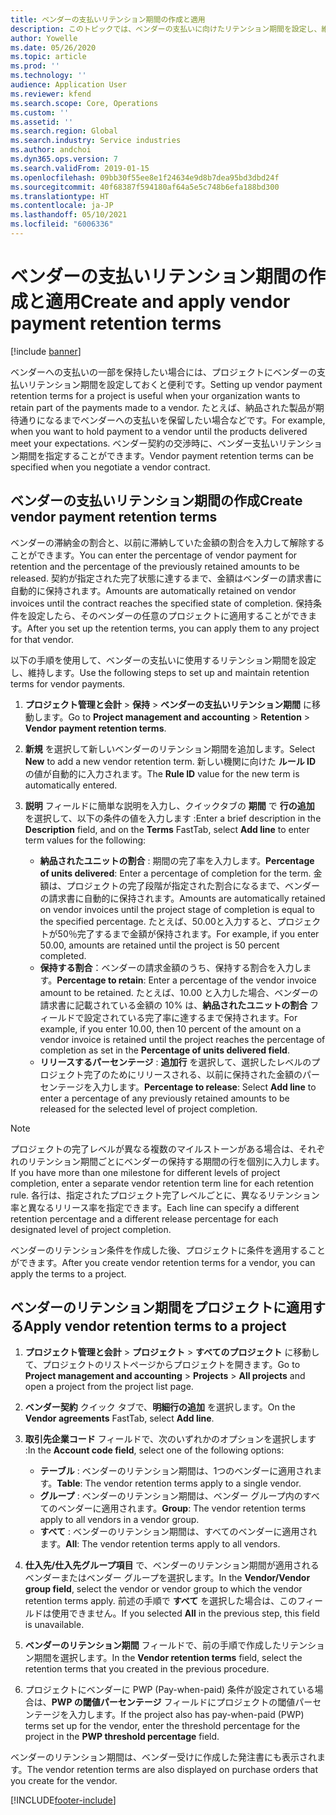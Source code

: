 ```yaml
---
title: ベンダーの支払いリテンション期間の作成と適用
description: このトピックでは、ベンダーの支払いに向けたリテンション期間を設定し、維持する方法について解説します。
author: Yowelle
ms.date: 05/26/2020
ms.topic: article
ms.prod: ''
ms.technology: ''
audience: Application User
ms.reviewer: kfend
ms.search.scope: Core, Operations
ms.custom: ''
ms.assetid: ''
ms.search.region: Global
ms.search.industry: Service industries
ms.author: andchoi
ms.dyn365.ops.version: 7
ms.search.validFrom: 2019-01-15
ms.openlocfilehash: 09bb30f55ee8e1f24634e9d8b7dea95bd3dbd24f
ms.sourcegitcommit: 40f68387f594180af64a5e5c748b6efa188bd300
ms.translationtype: HT
ms.contentlocale: ja-JP
ms.lasthandoff: 05/10/2021
ms.locfileid: "6006336"
---
```

# <a name="create-and-apply-vendor-payment-retention-terms"></a><span data-ttu-id="010b3-103">ベンダーの支払いリテンション期間の作成と適用</span><span class="sxs-lookup"><span data-stu-id="010b3-103">Create and apply vendor payment retention terms</span></span>

[!include [banner](../includes/banner.md)] 

<span data-ttu-id="010b3-104">ベンダーへの支払いの一部を保持したい場合には、プロジェクトにベンダーの支払いリテンション期間を設定しておくと便利です。</span><span class="sxs-lookup"><span data-stu-id="010b3-104">Setting up vendor payment retention terms for a project is useful when your organization wants to retain part of the payments made to a vendor.</span></span> <span data-ttu-id="010b3-105">たとえば、納品された製品が期待通りになるまでベンダーへの支払いを保留したい場合などです。</span><span class="sxs-lookup"><span data-stu-id="010b3-105">For example, when you want to hold payment to a vendor until the products delivered meet your expectations.</span></span> <span data-ttu-id="010b3-106">ベンダー契約の交渉時に、ベンダー支払いリテンション期間を指定することができます。</span><span class="sxs-lookup"><span data-stu-id="010b3-106">Vendor payment retention terms can be specified when you negotiate a vendor contract.</span></span>

## <a name="create-vendor-payment-retention-terms"></a><span data-ttu-id="010b3-107">ベンダーの支払いリテンション期間の作成</span><span class="sxs-lookup"><span data-stu-id="010b3-107">Create vendor payment retention terms</span></span>

<span data-ttu-id="010b3-108">ベンダーの滞納金の割合と、以前に滞納していた金額の割合を入力して解除することができます。</span><span class="sxs-lookup"><span data-stu-id="010b3-108">You can enter the percentage of vendor payment for retention and the percentage of the previously retained amounts to be released.</span></span> <span data-ttu-id="010b3-109">契約が指定された完了状態に達するまで、金額はベンダーの請求書に自動的に保持されます。</span><span class="sxs-lookup"><span data-stu-id="010b3-109">Amounts are automatically retained on vendor invoices until the contract reaches the specified state of completion.</span></span> <span data-ttu-id="010b3-110">保持条件を設定したら、そのベンダーの任意のプロジェクトに適用することができます。</span><span class="sxs-lookup"><span data-stu-id="010b3-110">After you set up the retention terms, you can apply them to any project for that vendor.</span></span>

<span data-ttu-id="010b3-111">以下の手順を使用して、ベンダーの支払いに使用するリテンション期間を設定し、維持します。</span><span class="sxs-lookup"><span data-stu-id="010b3-111">Use the following steps to set up and maintain retention terms for vendor payments.</span></span> 

1. <span data-ttu-id="010b3-112">**プロジェクト管理と会計** > **保持** > **ベンダーの支払いリテンション期間** に移動します。</span><span class="sxs-lookup"><span data-stu-id="010b3-112">Go to **Project management and accounting** > **Retention** > **Vendor payment retention terms**.</span></span>
2. <span data-ttu-id="010b3-113">**新規** を選択して新しいベンダーのリテンション期間を追加します。</span><span class="sxs-lookup"><span data-stu-id="010b3-113">Select **New** to add a new vendor retention term.</span></span> <span data-ttu-id="010b3-114">新しい機関に向けた **ルール ID** の値が自動的に入力されます。</span><span class="sxs-lookup"><span data-stu-id="010b3-114">The **Rule ID** value for the new term is automatically entered.</span></span> 
3. <span data-ttu-id="010b3-115">**説明** フィールドに簡単な説明を入力し、クイックタブの **期間** で **行の追加** を選択して、以下の条件の値を入力します :</span><span class="sxs-lookup"><span data-stu-id="010b3-115">Enter a brief description in the **Description** field, and on the **Terms** FastTab, select **Add line** to enter term values for the following:</span></span>

   - <span data-ttu-id="010b3-116">**納品されたユニットの割合** : 期間の完了率を入力します。</span><span class="sxs-lookup"><span data-stu-id="010b3-116">**Percentage of units delivered**: Enter a percentage of completion for the term.</span></span> <span data-ttu-id="010b3-117">金額は、プロジェクトの完了段階が指定された割合になるまで、ベンダーの請求書に自動的に保持されます。</span><span class="sxs-lookup"><span data-stu-id="010b3-117">Amounts are automatically retained on vendor invoices until the project stage of completion is equal to the specified percentage.</span></span> <span data-ttu-id="010b3-118">たとえば、50.00と入力すると、プロジェクトが50％完了するまで金額が保持されます。</span><span class="sxs-lookup"><span data-stu-id="010b3-118">For example, if you enter 50.00, amounts are retained until the project is 50 percent completed.</span></span>
   - <span data-ttu-id="010b3-119">**保持する割合**：ベンダーの請求金額のうち、保持する割合を入力します。</span><span class="sxs-lookup"><span data-stu-id="010b3-119">**Percentage to retain**: Enter a percentage of the vendor invoice amount to be retained.</span></span> <span data-ttu-id="010b3-120">たとえば、10.00 と入力した場合、ベンダーの請求書に記載されている金額の 10% は、**納品されたユニットの割合** フィールドで設定されている完了率に達するまで保持されます。</span><span class="sxs-lookup"><span data-stu-id="010b3-120">For example, if you enter 10.00, then 10 percent of the amount on a vendor invoice is retained until the project reaches the percentage of completion as set in the **Percentage of units delivered field**.</span></span>
   - <span data-ttu-id="010b3-121">**リリースするパーセンテージ** :  **追加行** を選択して、選択したレベルのプロジェクト完了のためにリリースされる、以前に保持された金額のパーセンテージを入力します。</span><span class="sxs-lookup"><span data-stu-id="010b3-121">**Percentage to release**: Select **Add line** to enter a percentage of any previously retained amounts to be released for the selected level of project completion.</span></span>

> [!NOTE]
> <span data-ttu-id="010b3-122">プロジェクトの完了レベルが異なる複数のマイルストーンがある場合は、それぞれのリテンション期間ごとにベンダーの保持する期間の行を個別に入力します。</span><span class="sxs-lookup"><span data-stu-id="010b3-122">If you have more than one milestone for different levels of project completion, enter a separate vendor retention term line for each retention rule.</span></span> <span data-ttu-id="010b3-123">各行は、指定されたプロジェクト完了レベルごとに、異なるリテンション率と異なるリリース率を指定できます。</span><span class="sxs-lookup"><span data-stu-id="010b3-123">Each line can specify a different retention percentage and a different release percentage for each designated level of project completion.</span></span>

<span data-ttu-id="010b3-124">ベンダーのリテンション条件を作成した後、プロジェクトに条件を適用することができます。</span><span class="sxs-lookup"><span data-stu-id="010b3-124">After you create vendor retention terms for a vendor, you can apply the terms to a project.</span></span>

## <a name="apply-vendor-retention-terms-to-a-project"></a><span data-ttu-id="010b3-125">ベンダーのリテンション期間をプロジェクトに適用する</span><span class="sxs-lookup"><span data-stu-id="010b3-125">Apply vendor retention terms to a project</span></span>

1. <span data-ttu-id="010b3-126">**プロジェクト管理と会計** > **プロジェクト** > **すべてのプロジェクト** に移動して、プロジェクトのリストページからプロジェクトを開きます。</span><span class="sxs-lookup"><span data-stu-id="010b3-126">Go to **Project management and accounting** > **Projects** > **All projects** and open a project from the project list page.</span></span>
2. <span data-ttu-id="010b3-127">**ベンダー契約** クイック タブで、**明細行の追加** を選択します。</span><span class="sxs-lookup"><span data-stu-id="010b3-127">On the **Vendor agreements** FastTab, select **Add line**.</span></span>
3. <span data-ttu-id="010b3-128">**取引先企業コード** フィールドで、次のいずれかのオプションを選択します :</span><span class="sxs-lookup"><span data-stu-id="010b3-128">In the **Account code field**, select one of the following options:</span></span> 

   - <span data-ttu-id="010b3-129">**テーブル** : ベンダーのリテンション期間は、1つのベンダーに適用されます。</span><span class="sxs-lookup"><span data-stu-id="010b3-129">**Table**: The vendor retention terms apply to a single vendor.</span></span>
   - <span data-ttu-id="010b3-130">**グループ** : ベンダーのリテンション期間は、ベンダー グループ内のすべてのベンダーに適用されます。</span><span class="sxs-lookup"><span data-stu-id="010b3-130">**Group**: The vendor retention terms apply to all vendors in a vendor group.</span></span>
   - <span data-ttu-id="010b3-131">**すべて** : ベンダーのリテンション期間は、すべてのベンダーに適用されます。</span><span class="sxs-lookup"><span data-stu-id="010b3-131">**All**: The vendor retention terms apply to all vendors.</span></span>

4. <span data-ttu-id="010b3-132">**仕入先/仕入先グループ項目** で、ベンダーのリテンション期間が適用されるベンダーまたはベンダー グループを選択します。</span><span class="sxs-lookup"><span data-stu-id="010b3-132">In the **Vendor/Vendor group field**, select the vendor or vendor group to which the vendor retention terms apply.</span></span> <span data-ttu-id="010b3-133">前述の手順で **すべて** を選択した場合は、このフィールドは使用できません。</span><span class="sxs-lookup"><span data-stu-id="010b3-133">If you selected **All** in the previous step, this field is unavailable.</span></span>
5. <span data-ttu-id="010b3-134">**ベンダーのリテンション期間** フィールドで、前の手順で作成したリテンション期間を選択します。</span><span class="sxs-lookup"><span data-stu-id="010b3-134">In the **Vendor retention terms** field, select the retention terms that you created in the previous procedure.</span></span>
6. <span data-ttu-id="010b3-135">プロジェクトにベンダーに PWP (Pay-when-paid) 条件が設定されている場合は、**PWP の閾値パーセンテージ** フィールドにプロジェクトの閾値パーセンテージを入力します。</span><span class="sxs-lookup"><span data-stu-id="010b3-135">If the project also has pay-when-paid (PWP) terms set up for the vendor, enter the threshold percentage for the project in the **PWP threshold percentage** field.</span></span>

<span data-ttu-id="010b3-136">ベンダーのリテンション期間は、ベンダー受けに作成した発注書にも表示されます。</span><span class="sxs-lookup"><span data-stu-id="010b3-136">The vendor retention terms are also displayed on purchase orders that you create for the vendor.</span></span>


[!INCLUDE[footer-include](../includes/footer-banner.md)]